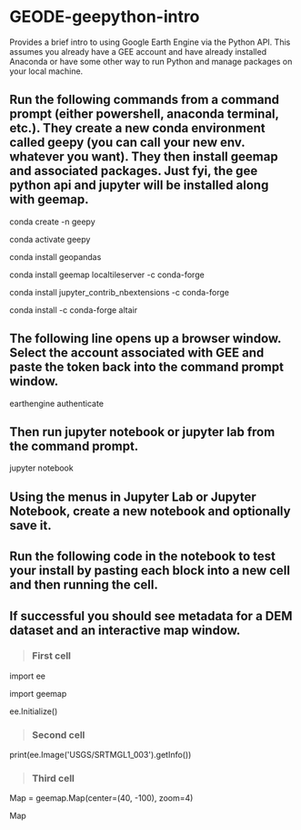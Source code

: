 # GEODE-geepython-intro

Provides a brief intro to using Google Earth Engine via the Python API. This assumes you already have a GEE account and have already installed Anaconda or have some other way to run Python and manage packages on your local machine.

## Run the following commands from a command prompt (either powershell, anaconda terminal, etc.). They create a new conda environment called geepy (you can call your new env. whatever you want). They then install geemap and associated packages. Just fyi, the gee python api and jupyter will be installed along with geemap.

conda create -n geepy

conda activate geepy

conda install geopandas

conda install geemap localtileserver -c conda-forge

conda install jupyter_contrib_nbextensions -c conda-forge

conda install -c conda-forge altair

## The following line opens up a browser window. Select the account associated with GEE and paste the token back into the command prompt window.

earthengine authenticate

## Then run jupyter notebook or jupyter lab from the command prompt.

jupyter notebook

## Using the menus in Jupyter Lab or Jupyter Notebook, create a new notebook and optionally save it.
## Run the following code in the notebook to test your install by pasting each block into a new cell and then running the cell.
## If successful you should see metadata for a DEM dataset and an interactive map window.

> ### First cell
import ee

import geemap

ee.Initialize()

> ### Second cell
print(ee.Image('USGS/SRTMGL1_003').getInfo())

> ### Third cell
Map = geemap.Map(center=(40, -100), zoom=4)

Map

